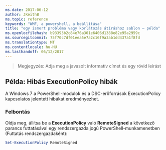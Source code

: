 ```yaml
---
ms.date: 2017-06-12
author: JKeithB
ms.topic: reference
keywords: "WMF, a powershell, a beállítása"
title: "egy ismert probléma vagy korlátozás átíráshoz sablon – példa"
ms.openlocfilehash: b93393b2c84e76a301e6406d1388e82e95a2959c
ms.sourcegitcommit: 75f70c7df01eea5e7a2c16f9a3ab1dd437a1f8fd
ms.translationtype: MT
ms.contentlocale: hu-HU
ms.lasthandoff: 06/12/2017
---
```

>Megjegyzés: Adja meg a javasolt informatív címet és egy rövid leírást

## <a name="example-erroneous-executionpolicy-errors"></a>Példa: Hibás ExecutionPolicy hibák ##
A Windows 7 a PowerShell-modulok és a DSC-erőforrások ExecutionPolicy kapcsolatos jelentett hibákat eredményezhet.

### <a name="resolution"></a>Felbontás

Oldja meg, állítsa be a **ExecutionPolicy** való **RemoteSigned** a következő parancs futtatásával egy rendszergazda jogú PowerShell-munkamenetben (Futtatás rendszergazdaként):

```powershell
Set-ExecutionPolicy RemoteSigned
```

